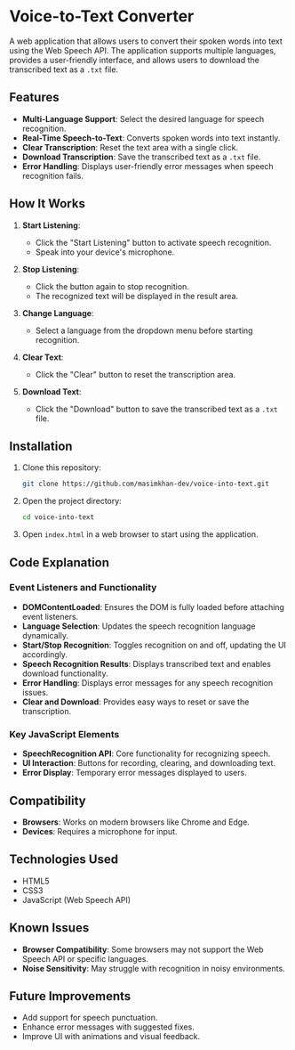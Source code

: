 # Voice-to-Text Converter

A web application that allows users to convert their spoken words into text using the Web Speech API. The application supports multiple languages, provides a user-friendly interface, and allows users to download the transcribed text as a `.txt` file.

## Features

- **Multi-Language Support**: Select the desired language for speech recognition.
- **Real-Time Speech-to-Text**: Converts spoken words into text instantly.
- **Clear Transcription**: Reset the text area with a single click.
- **Download Transcription**: Save the transcribed text as a `.txt` file.
- **Error Handling**: Displays user-friendly error messages when speech recognition fails.

## How It Works

1. **Start Listening**:
   - Click the "Start Listening" button to activate speech recognition.
   - Speak into your device's microphone.
   
2. **Stop Listening**:
   - Click the button again to stop recognition.
   - The recognized text will be displayed in the result area.

3. **Change Language**:
   - Select a language from the dropdown menu before starting recognition.

4. **Clear Text**:
   - Click the "Clear" button to reset the transcription area.

5. **Download Text**:
   - Click the "Download" button to save the transcribed text as a `.txt` file.

## Installation

1. Clone this repository:
   ```bash
   git clone https://github.com/masimkhan-dev/voice-into-text.git
   ```
2. Open the project directory:
   ```bash
   cd voice-into-text
   ```
3. Open `index.html` in a web browser to start using the application.

## Code Explanation

### Event Listeners and Functionality
- **DOMContentLoaded**: Ensures the DOM is fully loaded before attaching event listeners.
- **Language Selection**: Updates the speech recognition language dynamically.
- **Start/Stop Recognition**: Toggles recognition on and off, updating the UI accordingly.
- **Speech Recognition Results**: Displays transcribed text and enables download functionality.
- **Error Handling**: Displays error messages for any speech recognition issues.
- **Clear and Download**: Provides easy ways to reset or save the transcription.

### Key JavaScript Elements
- **SpeechRecognition API**: Core functionality for recognizing speech.
- **UI Interaction**: Buttons for recording, clearing, and downloading text.
- **Error Display**: Temporary error messages displayed to users.

## Compatibility

- **Browsers**: Works on modern browsers like Chrome and Edge.
- **Devices**: Requires a microphone for input.


## Technologies Used

- HTML5
- CSS3
- JavaScript (Web Speech API)

## Known Issues

- **Browser Compatibility**: Some browsers may not support the Web Speech API or specific languages.
- **Noise Sensitivity**: May struggle with recognition in noisy environments.

## Future Improvements

- Add support for speech punctuation.
- Enhance error messages with suggested fixes.
- Improve UI with animations and visual feedback.

